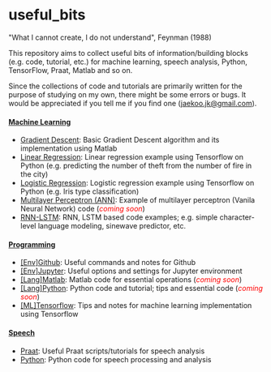 # useful_bits


"What I cannot create, I do not understand", Feynman (1988) 

This repository aims to collect useful bits of information/building blocks (e.g. code, tutorial, etc.) for machine learning, speech analysis, Python, TensorFlow, Praat, Matlab and so on.

Since the collections of code and tutorials are primarily written for the purpose of studying on my own, there might be some errors or bugs. It would be appreciated if you tell me if you find one (jaekoo.jk@gmail.com).

#### [Machine Learning](https://github.com/jaekookang/useful_bits/tree/master/Machine_Learning)  
* [Gradient Descent](https://github.com/jaekookang/useful_bits/tree/master/Machine_Learning/Gradient_Descent): Basic Gradient Descent algorithm and its implementation using Matlab  
* [Linear Regression](https://github.com/jaekookang/useful_bits/tree/master/Machine_Learning/Linear_Regression): Linear regression example using Tensorflow on Python (e.g. predicting the number of theft from the number of fire in the city)
* [Logistic Regression](https://github.com/jaekookang/useful_bits/tree/master/Machine_Learning/Logistic_Regression): Logistic regression example using Tensorflow on Python (e.g. Iris type classification)
* [Multilayer Perceptron (ANN)](https://github.com/jaekookang/useful_bits/tree/master/Machine_Learning/Multilayer_Perceptron): Example of multilayer perceptron (Vanila Neural Network) code (<span style="color:red">_coming soon_</span>)
* [RNN-LSTM](https://github.com/jaekookang/useful_bits/tree/master/Machine_Learning/RNN_LSTM): RNN, LSTM based code examples; e.g. simple character-level language modeling, sinewave predictor, etc.

#### [Programming](https://github.com/jaekookang/useful_bits/tree/master/Programming)
* [\[Env\]Github](https://github.com/jaekookang/useful_bits/tree/master/Programming/%5BEnv%5DGithub): Useful commands and notes for Github
* [\[Env\]Jupyter](https://github.com/jaekookang/useful_bits/tree/master/Programming/%5BEnv%5DJupyter): Useful options and settings for Jupyter environment
* [\[Lang\]Matlab](https://github.com/jaekookang/useful_bits/tree/master/Programming/%5BLang%5DMatlab): Matlab code for essential operations (<span style="color:red">_coming soon_</span>)
* [\[Lang\]Python](https://github.com/jaekookang/useful_bits/tree/master/Programming/%5BLang%5DPython): Python code and tutorial; tips and essential code (<span style="color:red">_coming soon_</span>)
* [\[ML\]Tensorflow](https://github.com/jaekookang/useful_bits/tree/master/Programming/%5BML%5DTensorflow): Tips and notes for machine learning implementation using Tensorflow


#### [Speech](https://github.com/jaekookang/useful_bits/tree/master/Speech)
* [Praat](https://github.com/jaekookang/useful_bits/tree/master/Speech/Praat): Useful Praat scripts/tutorials for speech analysis
* [Python](https://github.com/jaekookang/useful_bits/tree/master/Speech/Python): Python code for speech processing and analysis
